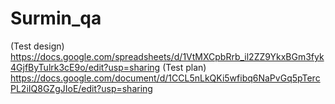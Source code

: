 # Surmin_qa
(Test design) https://docs.google.com/spreadsheets/d/1VtMXCpbRrb_il2ZZ9YkxBGm3fyk4GjfByTulrk3cE9o/edit?usp=sharing (Test plan) https://docs.google.com/document/d/1CCL5nLkQKi5wfibq6NaPvGq5pTercPL2iIQ8GZgJIoE/edit?usp=sharing